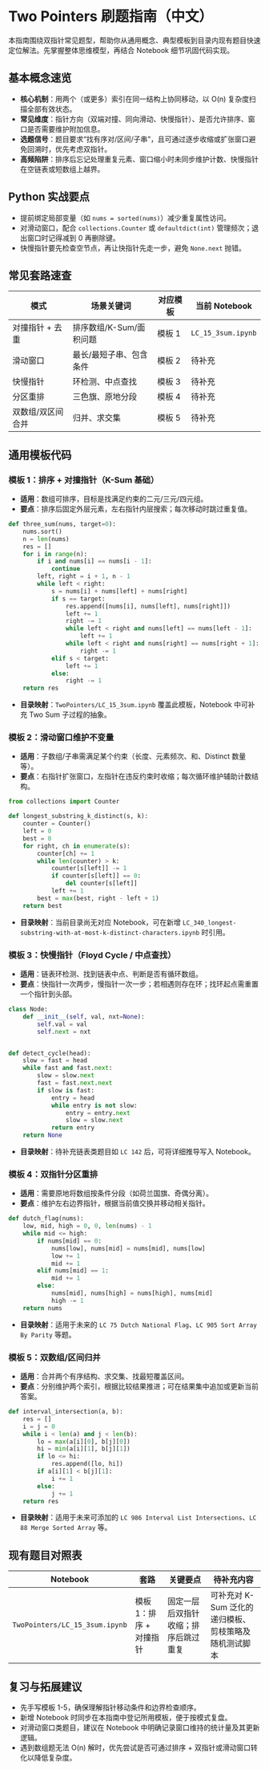 # Two Pointers 刷题指南（中文）

本指南围绕双指针常见题型，帮助你从通用概念、典型模板到目录内现有题目快速定位解法。先掌握整体思维模型，再结合 Notebook 细节巩固代码实现。

## 基本概念速览
- **核心机制**：用两个（或更多）索引在同一结构上协同移动，以 O(n) 复杂度扫描全部有效状态。
- **常见维度**：指针方向（双端对撞、同向滑动、快慢指针）、是否允许排序、窗口是否需要维护附加信息。
- **选题信号**：题目要求“找有序对/区间/子串”，且可通过逐步收缩或扩张窗口避免回溯时，优先考虑双指针。
- **高频陷阱**：排序后忘记处理重复元素、窗口缩小时未同步维护计数、快慢指针在空链表或短数组上越界。

## Python 实战要点
- 提前绑定局部变量（如 `nums = sorted(nums)`）减少重复属性访问。
- 对滑动窗口，配合 `collections.Counter` 或 `defaultdict(int)` 管理频次；退出窗口时记得减到 0 再删除键。
- 快慢指针要先检查空节点，再让快指针先走一步，避免 `None.next` 抛错。

## 常见套路速查
| 模式 | 场景关键词 | 对应模板 | 当前 Notebook |
| --- | --- | --- | --- |
| 对撞指针 + 去重 | 排序数组/K-Sum/面积问题 | 模板 1 | `LC_15_3sum.ipynb` |
| 滑动窗口 | 最长/最短子串、包含条件 | 模板 2 | 待补充 |
| 快慢指针 | 环检测、中点查找 | 模板 3 | 待补充 |
| 分区重排 | 三色旗、原地分段 | 模板 4 | 待补充 |
| 双数组/双区间合并 | 归并、求交集 | 模板 5 | 待补充 |

## 通用模板代码
### 模板 1：排序 + 对撞指针（K-Sum 基础）
- **适用**：数组可排序，目标是找满足约束的二元/三元/四元组。
- **要点**：排序后固定外层元素，左右指针内层搜索；每次移动时跳过重复值。
```python
def three_sum(nums, target=0):
    nums.sort()
    n = len(nums)
    res = []
    for i in range(n):
        if i and nums[i] == nums[i - 1]:
            continue
        left, right = i + 1, n - 1
        while left < right:
            s = nums[i] + nums[left] + nums[right]
            if s == target:
                res.append([nums[i], nums[left], nums[right]])
                left += 1
                right -= 1
                while left < right and nums[left] == nums[left - 1]:
                    left += 1
                while left < right and nums[right] == nums[right + 1]:
                    right -= 1
            elif s < target:
                left += 1
            else:
                right -= 1
    return res
```
- **目录映射**：`TwoPointers/LC_15_3sum.ipynb` 覆盖此模板，Notebook 中可补充 Two Sum 子过程的抽象。

### 模板 2：滑动窗口维护不变量
- **适用**：子数组/子串需满足某个约束（长度、元素频次、和、Distinct 数量等）。
- **要点**：右指针扩张窗口，左指针在违反约束时收缩；每次循环维护辅助计数结构。
```python
from collections import Counter

def longest_substring_k_distinct(s, k):
    counter = Counter()
    left = 0
    best = 0
    for right, ch in enumerate(s):
        counter[ch] += 1
        while len(counter) > k:
            counter[s[left]] -= 1
            if counter[s[left]] == 0:
                del counter[s[left]]
            left += 1
        best = max(best, right - left + 1)
    return best
```
- **目录映射**：当前目录尚无对应 Notebook，可在新增 `LC_340_longest-substring-with-at-most-k-distinct-characters.ipynb` 时引用。

### 模板 3：快慢指针（Floyd Cycle / 中点查找）
- **适用**：链表环检测、找到链表中点、判断是否有循环数组。
- **要点**：快指针一次两步，慢指针一次一步；若相遇则存在环；找环起点需重置一个指针到头部。
```python
class Node:
    def __init__(self, val, nxt=None):
        self.val = val
        self.next = nxt


def detect_cycle(head):
    slow = fast = head
    while fast and fast.next:
        slow = slow.next
        fast = fast.next.next
        if slow is fast:
            entry = head
            while entry is not slow:
                entry = entry.next
                slow = slow.next
            return entry
    return None
```
- **目录映射**：待补充链表类题目如 `LC 142` 后，可将详细推导写入 Notebook。

### 模板 4：双指针分区重排
- **适用**：需要原地将数组按条件分段（如荷兰国旗、奇偶分离）。
- **要点**：维护左右边界指针，根据当前值交换并移动相关指针。
```python
def dutch_flag(nums):
    low, mid, high = 0, 0, len(nums) - 1
    while mid <= high:
        if nums[mid] == 0:
            nums[low], nums[mid] = nums[mid], nums[low]
            low += 1
            mid += 1
        elif nums[mid] == 1:
            mid += 1
        else:
            nums[mid], nums[high] = nums[high], nums[mid]
            high -= 1
    return nums
```
- **目录映射**：适用于未来的 `LC 75 Dutch National Flag`、`LC 905 Sort Array By Parity` 等题。

### 模板 5：双数组/区间归并
- **适用**：合并两个有序结构、求交集、找最短覆盖区间。
- **要点**：分别维护两个索引，根据比较结果推进；可在结果集中追加或更新当前答案。
```python
def interval_intersection(a, b):
    res = []
    i = j = 0
    while i < len(a) and j < len(b):
        lo = max(a[i][0], b[j][0])
        hi = min(a[i][1], b[j][1])
        if lo <= hi:
            res.append([lo, hi])
        if a[i][1] < b[j][1]:
            i += 1
        else:
            j += 1
    return res
```
- **目录映射**：适用于未来可添加的 `LC 986 Interval List Intersections`、`LC 88 Merge Sorted Array` 等。

## 现有题目对照表
| Notebook | 套路 | 关键要点 | 待补充内容 |
| --- | --- | --- | --- |
| `TwoPointers/LC_15_3sum.ipynb` | 模板 1：排序 + 对撞指针 | 固定一层后双指针收缩；排序后跳过重复 | 可补充对 K-Sum 泛化的递归模板、剪枝策略及随机测试脚本 |

## 复习与拓展建议
- 先手写模板 1-5，确保理解指针移动条件和边界检查顺序。
- 新增 Notebook 时同步在本指南中登记所用模板，便于按模式复盘。
- 对滑动窗口类题目，建议在 Notebook 中明确记录窗口维持的统计量及其更新逻辑。
- 遇到数组题无法 O(n) 解时，优先尝试是否可通过排序 + 双指针或滑动窗口转化以降低复杂度。
